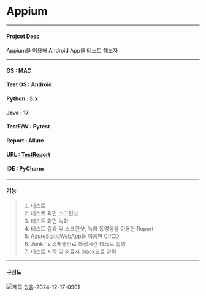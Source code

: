 # Appium

<hr/>

#### Projcet Desc
Appium을 이용해 Android App을 테스트 해보자

<hr/>

#### OS      : MAC
#### Test OS : Android
#### Python  : 3.x
#### Java    : 17
#### TestF/W : Pytest
#### Report  : Allure
#### URL     : [TestReport](https://icy-smoke-08e20f11e.4.azurestaticapps.net/#)
#### IDE     : PyCharm

<hr/>

#### 기능
> 1. 테스트
> 2. 테스트 화면 스크린샷
> 3. 테스트 화면 녹화
> 4. 테스트 결과 및 스크린샷, 녹화 동영상을 이용한 Report
> 5. AzureStaticWebApp을 이용한 CI/CD
> 6. Jenkins 스케줄러로 특정시간 테스트 실행
> 7. 테스트 시작 및 완료시 Slack으로 알림

<hr/>

#### 구성도
![제목 없음-2024-12-17-0901](https://github.com/user-attachments/assets/8042d6ec-3abe-467d-8316-c3559775394b)
